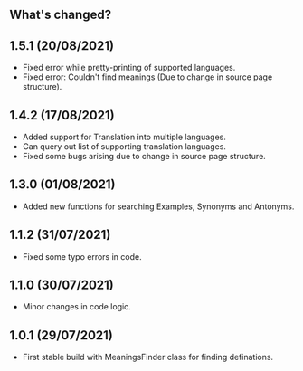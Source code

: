 What's changed?
--------------

1.5.1 (20/08/2021)
------------------
*   Fixed error while pretty-printing of supported languages.
*   Fixed error: Couldn't find meanings (Due to change in source page structure).

1.4.2 (17/08/2021)
------------------
*   Added support for Translation into multiple languages.
*   Can query out list of supporting translation languages.
*   Fixed some bugs arising due to change in source page structure.

1.3.0 (01/08/2021)
------------------
*   Added new functions for searching Examples, Synonyms and Antonyms.

1.1.2 (31/07/2021)
------------------
*   Fixed some typo errors in code.

1.1.0 (30/07/2021)
------------------
*   Minor changes in code logic.

1.0.1 (29/07/2021)
------------------
*   First stable build with MeaningsFinder class for finding definations.
